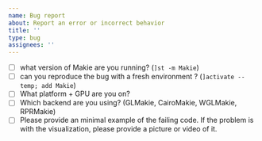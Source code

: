 ```yaml
---
name: Bug report
about: Report an error or incorrect behavior
title: ''
type: bug
assignees: ''
---
```


- [ ] what version of Makie are you running? (`]st -m Makie`)
- [ ] can you reproduce the bug with a fresh environment ? (`]activate --temp; add Makie`)
- [ ] What platform + GPU are you on?
- [ ] Which backend are you using? (GLMakie, CairoMakie, WGLMakie, RPRMakie)
- [ ] Please provide an minimal example of the failing code. If the problem is with the visualization, please provide a picture or video of it.